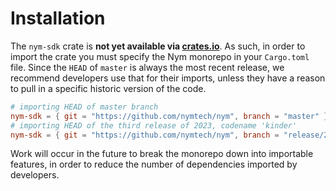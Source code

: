 # Installation
The `nym-sdk` crate is **not yet available via [crates.io](https://crates.io)**. As such, in order to import the crate you must specify the Nym monorepo in your `Cargo.toml` file. Since the `HEAD` of `master` is always the most recent release, we recommend developers use that for their imports, unless they have a reason to pull in a specific historic version of the code.

```toml
# importing HEAD of master branch
nym-sdk = { git = "https://github.com/nymtech/nym", branch = "master" }
# importing HEAD of the third release of 2023, codename 'kinder'
nym-sdk = { git = "https://github.com/nymtech/nym", branch = "release/2023.3-kinder" }
```

Work will occur in the future to break the monorepo down into importable features, in order to reduce the number of dependencies imported by developers.
